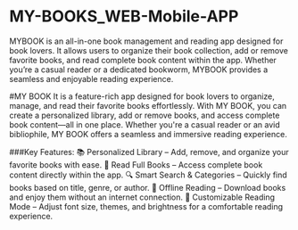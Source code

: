 # MY-BOOKS_WEB-Mobile-APP
MYBOOK is an all-in-one book management and reading app designed for book lovers. It allows users to organize their book collection, add or remove favorite books, and read complete book content within the app. Whether you’re a casual reader or a dedicated bookworm, MYBOOK provides a seamless and enjoyable reading experience.

#MY BOOK 
It is a feature-rich app designed for book lovers to organize, manage, and read their favorite books effortlessly. With MY BOOK, you can create a personalized library, add or remove books, and access complete book content—all in one place. Whether you're a casual reader or an avid bibliophile, MY BOOK offers a seamless and immersive reading experience.

###Key Features:
📚 Personalized Library – Add, remove, and organize your favorite books with ease.
📖 Read Full Books – Access complete book content directly within the app.
🔍 Smart Search & Categories – Quickly find books based on title, genre, or author.
💾 Offline Reading – Download books and enjoy them without an internet connection.
🌙 Customizable Reading Mode – Adjust font size, themes, and brightness for a comfortable reading experience.
